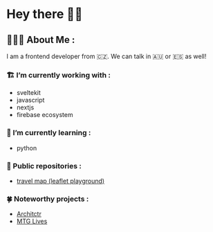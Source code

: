 # Hey there 👋🏼

## 👨🏼‍💻 About Me :

I am a frontend developer from 🇨🇿. We can talk in 🇦🇺 or 🇪🇸 as well!

### 🏗 I’m currently working with :

- sveltekit
- javascript
- nextjs
- firebase ecosystem   

### 🤹 I’m currently learning :

- python

### 👀 Public repositories :
- [travel map (leaflet playground)](https://github.com/biscarrosse/travel-map)

### 🍀 Noteworthy projects :
- [Architctr](https://architctr.com/)
- [MTG Lives](https://mtglives.com/)

